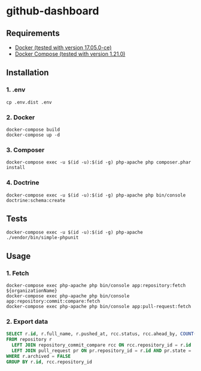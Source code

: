 # github-dashboard

## Requirements

* [Docker (tested with version 17.05.0-ce)](https://docs.docker.com/install/)
* [Docker Compose (tested with version 1.21.0)](https://docs.docker.com/compose/install/)

## Installation

### 1. .env

```
cp .env.dist .env
```

### 2. Docker

```
docker-compose build
docker-compose up -d
```

### 3. Composer

```
docker-compose exec -u $(id -u):$(id -g) php-apache php composer.phar install
```

### 4. Doctrine

```
docker-compose exec -u $(id -u):$(id -g) php-apache php bin/console doctrine:schema:create
```

## Tests

```
docker-compose exec -u $(id -u):$(id -g) php-apache ./vendor/bin/simple-phpunit
```

## Usage

### 1. Fetch

```
docker-compose exec php-apache php bin/console app:repository:fetch ${organizationName}
docker-compose exec php-apache php bin/console app:repository:commit:compare:fetch
docker-compose exec php-apache php bin/console app:pull-request:fetch
```

### 2. Export data

```sql
SELECT r.id, r.full_name, r.pushed_at, rcc.status, rcc.ahead_by, COUNT(pr.id) opened_pull_requests
FROM repository r
  LEFT JOIN repository_commit_compare rcc ON rcc.repository_id = r.id
  LEFT JOIN pull_request pr ON pr.repository_id = r.id AND pr.state = 'open'
WHERE r.archived = FALSE
GROUP BY r.id, rcc.repository_id
```
